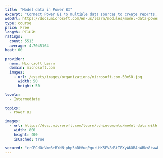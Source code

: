 ```yaml
---
title: "Model data in Power BI"
excerpt: "Connect Power BI to multiple data sources to create reports. Define the relationship between your data sources."
webUrl: https://docs.microsoft.com/en-us/learn/modules/model-data-power-bi/
type: course
price: Free
length: PT1H7M
ratings:
  count: 5513
  average: 4.7045164
heat: 60

provider:
  name: Microsoft Learn
  domain: microsoft.com
  images:
    - url: /assets/images/organizations/microsoft.com-50x50.jpg
      width: 50
      height: 50

levels:
  - Intermediate

topics:
  - Power BI

images:
  - url: https://docs.microsoft.com/learn/achievements/model-data-with-power-bi-desktop-social.png
    width: 800
    height: 400
    isCached: true

secured: "crCECdOcVmr6+BYNNjphp5bDHVuqPgurUHK5FV8dStTEXyABOBAhWBNv8kwwH/j0iHojC7p5lg3lsYAKKqGA/IP/woAolshF5SeYHZML5j2zepyykvmrZ8TIEMJf9ZmhqlrktFkUvXuO7VYg6iOXcyA3KdVDVuBwyPS2Sjv5iWxya69GcFAetbtQwbInu7PfwPtyuR93nYmVZXH2WCFKkA7A6l5c2py6Q7tMIQ59A0hBJz1kxqQiDGQcR1zz1RU2ouILAhMN1O8NQhXCxP5oW8YdtG2X4XIZrUS8QkSt2T94nAD5cGpEEQTGWcTtVVUmwP/E+slPGvn0YuR/t0Fc3nz2BU0u31XmxaxPQzG8g5KEUcHLXHQNMalzMYOtl1P90PrKt+Hc43PgIGL+ij90g9bIsNAMKbJaP8fhlLY8Kyw=;w3RsmAzW4t4Pqyuh/z6Zqw=="
---
```


